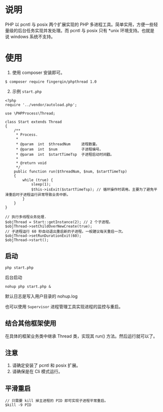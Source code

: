 # 说明
PHP  以 pcntl 与 posix 两个扩展实现的 PHP 多进程工具。简单实用，方便一些轻量级的后台任务实现并发处理。而 pcntl 与 posix 只有 *unix 环境支持。也就是说 windows 系统不支持。

# 使用
1. 使用 composer 安装即可。
```
$ composer require fingerqin/phpthread 1.0
```

2. 示例
`start.php`

```
<?php
require '../vendor/autoload.php';

use \PHPProcess\Thread;

class Start extends Thread
{
    /**
     * Process.
     * 
     * @param  int  $threadNum     进程数量。
     * @param  int  $num           子进程编号。
     * @param  int  $startTimeTsp  子进程启动时间戳。
     * 
     * @return void
     */
    public function run($threadNum, $num, $startTimeTsp)
    {
        while (true) {
            sleep(1);
            $this->isExit($startTimeTsp); // 循环操作时调用。主要为了避免平滑重启时子进程运行异常导致业务中断。
        }
    }
}

// 执行多线程业务处理.
$objThread = Start::getInstance(2); // 2 个子进程。
$objThread->setChildOverNewCreate(true);
// 子进程运行 60 秒自动退出重启新的子进程。一般建议每天重启一次。
$objThread->setRunDurationExit(60);
$objThread->start();
```

## 启动 ##
```
php start.php
```

后台启动
```
nohup php start.php &
```

默认日志是写入用户目录的 nohup.log

也可以使用 `Supervisor` 进程管理工具实现进程的监控与重启。


## 结合其他框架使用 ##
在具体的框架业务类中继承 Thread 类，实现其 run() 方法。然后运行就可以了。

## 注意 ##
1) 请确定安装了 pcntl 和 posix 扩展。
2) 请确保是在 Cli 模式运行。

## 平滑重启 ##
```
// 只需要 kill 掉主进程的 PID 即可实现子进程平常重启。
$kill -9 PID
```
